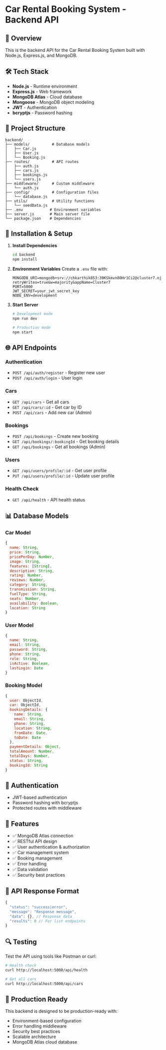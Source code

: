 # Car Rental Booking System - Backend API

## 🚗 Overview
This is the backend API for the Car Rental Booking System built with Node.js, Express.js, and MongoDB.

## 🛠️ Tech Stack
- **Node.js** - Runtime environment
- **Express.js** - Web framework
- **MongoDB Atlas** - Cloud database
- **Mongoose** - MongoDB object modeling
- **JWT** - Authentication
- **bcryptjs** - Password hashing

## 📁 Project Structure
```
backend/
├── models/          # Database models
│   ├── Car.js
│   ├── User.js
│   └── Booking.js
├── routes/          # API routes
│   ├── auth.js
│   ├── cars.js
│   ├── bookings.js
│   └── users.js
├── middleware/      # Custom middleware
│   └── auth.js
├── config/          # Configuration files
│   └── database.js
├── utils/           # Utility functions
│   └── seedData.js
├── .env            # Environment variables
├── server.js       # Main server file
└── package.json    # Dependencies
```

## 🔧 Installation & Setup

1. **Install Dependencies**
   ```bash
   cd backend
   npm install
   ```

2. **Environment Variables**
   Create a `.env` file with:
   ```
   MONGODB_URI=mongodb+srv://chkarthik853:39KSkmvn8OHr1Ci2@cluster7.nj5plt1.mongodb.net/?retryWrites=true&w=majority&appName=Cluster7
   PORT=5000
   JWT_SECRET=your_jwt_secret_key
   NODE_ENV=development
   ```

3. **Start Server**
   ```bash
   # Development mode
   npm run dev
   
   # Production mode
   npm start
   ```

## 🌐 API Endpoints

### Authentication
- `POST /api/auth/register` - Register new user
- `POST /api/auth/login` - User login

### Cars
- `GET /api/cars` - Get all cars
- `GET /api/cars/:id` - Get car by ID
- `POST /api/cars` - Add new car (Admin)

### Bookings
- `POST /api/bookings` - Create new booking
- `GET /api/bookings/:bookingId` - Get booking details
- `GET /api/bookings` - Get all bookings (Admin)

### Users
- `GET /api/users/profile/:id` - Get user profile
- `PUT /api/users/profile/:id` - Update user profile

### Health Check
- `GET /api/health` - API health status

## 📊 Database Models

### Car Model
```javascript
{
  name: String,
  price: String,
  pricePerDay: Number,
  image: String,
  features: [String],
  description: String,
  rating: Number,
  reviews: Number,
  category: String,
  transmission: String,
  fuelType: String,
  seats: Number,
  availability: Boolean,
  location: String
}
```

### User Model
```javascript
{
  name: String,
  email: String,
  password: String,
  phone: String,
  role: String,
  isActive: Boolean,
  lastLogin: Date
}
```

### Booking Model
```javascript
{
  user: ObjectId,
  car: ObjectId,
  bookingDetails: {
    name: String,
    email: String,
    phone: String,
    location: String,
    fromDate: Date,
    toDate: Date
  },
  paymentDetails: Object,
  totalAmount: Number,
  totalDays: Number,
  status: String,
  bookingId: String
}
```

## 🔐 Authentication
- JWT-based authentication
- Password hashing with bcryptjs
- Protected routes with middleware

## 🚀 Features
- ✅ MongoDB Atlas connection
- ✅ RESTful API design
- ✅ User authentication & authorization
- ✅ Car management system
- ✅ Booking management
- ✅ Error handling
- ✅ Data validation
- ✅ Security best practices

## 📝 API Response Format
```javascript
{
  "status": "success|error",
  "message": "Response message",
  "data": {}, // Response data
  "results": 0 // For list endpoints
}
```

## 🔍 Testing
Test the API using tools like Postman or curl:

```bash
# Health check
curl http://localhost:5000/api/health

# Get all cars
curl http://localhost:5000/api/cars
```

## 🌟 Production Ready
This backend is designed to be production-ready with:
- Environment-based configuration
- Error handling middleware
- Security best practices
- Scalable architecture
- MongoDB Atlas cloud database